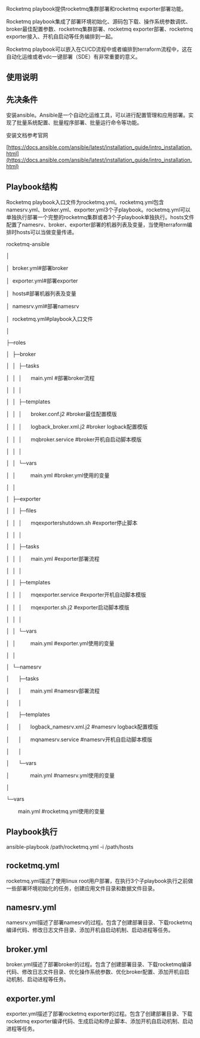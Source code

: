 Rocketmq playbook提供rocketmq集群部署和rocketmq exporter部署功能。

Rocketmq playbook集成了部署环境初始化、源码包下载、操作系统参数调优、broker最佳配置参数、rocketmq集群部署、rocketmq exporter部署、rocketmq exporter接入、开机自启动等任务编排到一起。

Rocketmq playbook可以嵌入在CI/CD流程中或者编排到terraform流程中，这在自动化运维或者vdc一键部署（SDE）有非常重要的意义。

## 使用说明
## 先决条件

安装ansible。Ansible是一个自动化运维工具，可以进行配置管理和应用部署。实现了批量系统配置、批量程序部署、批量运行命令等功能。

安装文档参考官网

[https://docs.ansible.com/ansible/latest/installation_guide/intro_installation.html](https://docs.ansible.com/ansible/latest/installation_guide/intro_installation.html)

## Playbook结构

Rocketmq playbook入口文件为rocketmq.yml。rocketmq.yml包含namesrv.yml、broker.yml、exporter.yml3个子playbook。rocketmq.yml可以单独执行部署一个完整的rocketmq集群或者3个子playbook单独执行。hosts文件配置了namesrv、broker、exporter部署的机器列表及变量，当使用terraform编排时hosts可以当做变量传递。

rocketmq-ansible

│

│  broker.yml#部署broker

│  exporter.yml#部署exporter

│  hosts#部署机器列表及变量

│  namesrv.yml#部署namesrv

│  rocketmq.yml#playbook入口文件

│  

├─roles

│  ├─broker

│  │  ├─tasks

│  │  │      main.yml   #部署broker流程

│  │  │      

│  │  ├─templates

│  │  │      broker.conf.j2   #broker最佳配置模版

│  │  │      logback_broker.xml.j2   #broker logback配置模版

│  │  │      mqbroker.service    #broker开机自启动脚本模版

│  │  │      

│  │  └─vars

│  │          main.yml   #broker.yml使用的变量

│  │          

│  ├─exporter

│  │  ├─files

│  │  │      mqexportershutdown.sh   #exporter停止脚本

│  │  │      

│  │  ├─tasks

│  │  │      main.yml    #exporter部署流程

│  │  │      

│  │  ├─templates

│  │  │      mqexporter.service   #exporter开机自动脚本模版

│  │  │      mqexporter.sh.j2    #exporter启动脚本模版

│  │  │      

│  │  └─vars

│  │          main.yml   #exporter.yml使用的变量

│  │          

│  └─namesrv

│      ├─tasks

│      │      main.yml   #namesrv部署流程

│      │      

│      ├─templates

│      │      logback_namesrv.xml.j2   #namesrv logback配置模版

│      │      mqnamesrv.service   #namesrv开机自启动脚本模版

│      │      

│      └─vars

│              main.yml   #namesrv.yml使用的变量

│              

└─vars

        main.yml   #rocketmq.yml使用的变量

## Playbook执行

ansible-playbook /path/rocketmq.yml -i /path/hosts

## rocketmq.yml
rocketmq.yml描述了使用linux root用户部署，在执行3个子playbook执行之前做一些部署环境初始化的任务，创建应用文件目录和数据文件目录。

## namesrv.yml
namesrv.yml描述了部署namesrv的过程。包含了创建部署目录、下载rocketmq编译代码、修改日志文件目录、添加开机自启动机制、启动进程等任务。

## broker.yml
broker.yml描述了部署broker的过程。包含了创建部署目录、下载rocketmq编译代码、修改日志文件目录、优化操作系统参数、优化broker配置、添加开机自启动机制、启动进程等任务。

## exporter.yml
exporter.yml描述了部署rocketmq exporter的过程。包含了创建部署目录、下载rocketmq exporter编译代码、生成启动和停止脚本、添加开机自启动机制、启动进程等任务。

